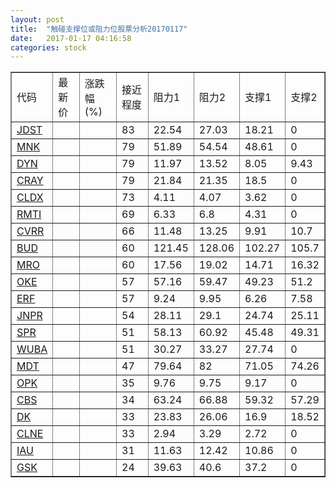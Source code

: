 ```yaml
---
layout: post
title:  "触碰支撑位或阻力位股票分析20170117"
date:   2017-01-17 04:16:58
categories: stock
---
```

<script type="text/javascript">
var stockList = []
stockList.push('gb_jdst');
stockList.push('gb_mnk');
stockList.push('gb_dyn');
stockList.push('gb_cray');
stockList.push('gb_cldx');
stockList.push('gb_rmti');
stockList.push('gb_cvrr');
stockList.push('gb_bud');
stockList.push('gb_mro');
stockList.push('gb_oke');
stockList.push('gb_erf');
stockList.push('gb_jnpr');
stockList.push('gb_spr');
stockList.push('gb_wuba');
stockList.push('gb_mdt');
stockList.push('gb_opk');
stockList.push('gb_cbs');
stockList.push('gb_dk');
stockList.push('gb_clne');
stockList.push('gb_iau');
stockList.push('gb_gsk');
</script>
<table border="1">
 <tr>
 <td>代码</td>
 <td>最新价</td>
 <td>涨跌幅(%)</td>
 <td>接近程度</td>
 <td>阻力1</td>
 <td>阻力2</td>
 <td>支撑1</td>
 <td>支撑2</td>
</tr>
  <tr id="jdst" class="red">
  <td><a href="http://stock.finance.sina.com.cn/usstock/quotes/JDST.html" target="_blank">JDST</a></td><td></td><td></td><td>83</td><td>22.54</td><td>27.03</td><td>18.21</td><td>0</td></tr>
  <tr id="mnk" class="red">
  <td><a href="http://stock.finance.sina.com.cn/usstock/quotes/MNK.html" target="_blank">MNK</a></td><td></td><td></td><td>79</td><td>51.89</td><td>54.54</td><td>48.61</td><td>0</td></tr>
  <tr id="dyn" class="green">
  <td><a href="http://stock.finance.sina.com.cn/usstock/quotes/DYN.html" target="_blank">DYN</a></td><td></td><td></td><td>79</td><td>11.97</td><td>13.52</td><td>8.05</td><td>9.43</td></tr>
  <tr id="cray" class="green">
  <td><a href="http://stock.finance.sina.com.cn/usstock/quotes/CRAY.html" target="_blank">CRAY</a></td><td></td><td></td><td>79</td><td>21.84</td><td>21.35</td><td>18.5</td><td>0</td></tr>
  <tr id="cldx" class="green">
  <td><a href="http://stock.finance.sina.com.cn/usstock/quotes/CLDX.html" target="_blank">CLDX</a></td><td></td><td></td><td>73</td><td>4.11</td><td>4.07</td><td>3.62</td><td>0</td></tr>
  <tr id="rmti" class="red">
  <td><a href="http://stock.finance.sina.com.cn/usstock/quotes/RMTI.html" target="_blank">RMTI</a></td><td></td><td></td><td>69</td><td>6.33</td><td>6.8</td><td>4.31</td><td>0</td></tr>
  <tr id="cvrr" class="red">
  <td><a href="http://stock.finance.sina.com.cn/usstock/quotes/CVRR.html" target="_blank">CVRR</a></td><td></td><td></td><td>66</td><td>11.48</td><td>13.25</td><td>9.91</td><td>10.7</td></tr>
  <tr id="bud" class="green">
  <td><a href="http://stock.finance.sina.com.cn/usstock/quotes/BUD.html" target="_blank">BUD</a></td><td></td><td></td><td>60</td><td>121.45</td><td>128.06</td><td>102.27</td><td>105.7</td></tr>
  <tr id="mro" class="red">
  <td><a href="http://stock.finance.sina.com.cn/usstock/quotes/MRO.html" target="_blank">MRO</a></td><td></td><td></td><td>60</td><td>17.56</td><td>19.02</td><td>14.71</td><td>16.32</td></tr>
  <tr id="oke" class="red">
  <td><a href="http://stock.finance.sina.com.cn/usstock/quotes/OKE.html" target="_blank">OKE</a></td><td></td><td></td><td>57</td><td>57.16</td><td>59.47</td><td>49.23</td><td>51.2</td></tr>
  <tr id="erf" class="red">
  <td><a href="http://stock.finance.sina.com.cn/usstock/quotes/ERF.html" target="_blank">ERF</a></td><td></td><td></td><td>57</td><td>9.24</td><td>9.95</td><td>6.26</td><td>7.58</td></tr>
  <tr id="jnpr" class="red">
  <td><a href="http://stock.finance.sina.com.cn/usstock/quotes/JNPR.html" target="_blank">JNPR</a></td><td></td><td></td><td>54</td><td>28.11</td><td>29.1</td><td>24.74</td><td>25.11</td></tr>
  <tr id="spr" class="red">
  <td><a href="http://stock.finance.sina.com.cn/usstock/quotes/SPR.html" target="_blank">SPR</a></td><td></td><td></td><td>51</td><td>58.13</td><td>60.92</td><td>45.48</td><td>49.31</td></tr>
  <tr id="wuba" class="red">
  <td><a href="http://stock.finance.sina.com.cn/usstock/quotes/WUBA.html" target="_blank">WUBA</a></td><td></td><td></td><td>51</td><td>30.27</td><td>33.27</td><td>27.74</td><td>0</td></tr>
  <tr id="mdt" class="green">
  <td><a href="http://stock.finance.sina.com.cn/usstock/quotes/MDT.html" target="_blank">MDT</a></td><td></td><td></td><td>47</td><td>79.64</td><td>82</td><td>71.05</td><td>74.26</td></tr>
  <tr id="opk" class="green">
  <td><a href="http://stock.finance.sina.com.cn/usstock/quotes/OPK.html" target="_blank">OPK</a></td><td></td><td></td><td>35</td><td>9.76</td><td>9.75</td><td>9.17</td><td>0</td></tr>
  <tr id="cbs" class="red">
  <td><a href="http://stock.finance.sina.com.cn/usstock/quotes/CBS.html" target="_blank">CBS</a></td><td></td><td></td><td>34</td><td>63.24</td><td>66.88</td><td>59.32</td><td>57.29</td></tr>
  <tr id="dk" class="red">
  <td><a href="http://stock.finance.sina.com.cn/usstock/quotes/DK.html" target="_blank">DK</a></td><td></td><td></td><td>33</td><td>23.83</td><td>26.06</td><td>16.9</td><td>18.52</td></tr>
  <tr id="clne" class="red">
  <td><a href="http://stock.finance.sina.com.cn/usstock/quotes/CLNE.html" target="_blank">CLNE</a></td><td></td><td></td><td>33</td><td>2.94</td><td>3.29</td><td>2.72</td><td>0</td></tr>
  <tr id="iau" class="red">
  <td><a href="http://stock.finance.sina.com.cn/usstock/quotes/IAU.html" target="_blank">IAU</a></td><td></td><td></td><td>31</td><td>11.63</td><td>12.42</td><td>10.86</td><td>0</td></tr>
  <tr id="gsk" class="red">
  <td><a href="http://stock.finance.sina.com.cn/usstock/quotes/GSK.html" target="_blank">GSK</a></td><td></td><td></td><td>24</td><td>39.63</td><td>40.6</td><td>37.2</td><td>0</td></tr>
</table>
